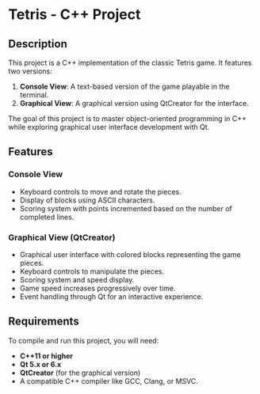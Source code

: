 # Tetris - C++ Project

## Description

This project is a C++ implementation of the classic Tetris game. It features two versions:
1. **Console View**: A text-based version of the game playable in the terminal.
2. **Graphical View**: A graphical version using QtCreator for the interface.

The goal of this project is to master object-oriented programming in C++ while exploring graphical user interface development with Qt.

## Features

### Console View
- Keyboard controls to move and rotate the pieces.
- Display of blocks using ASCII characters.
- Scoring system with points incremented based on the number of completed lines.

### Graphical View (QtCreator)
- Graphical user interface with colored blocks representing the game pieces.
- Keyboard controls to manipulate the pieces.
- Scoring system and speed display.
- Game speed increases progressively over time.
- Event handling through Qt for an interactive experience.

## Requirements

To compile and run this project, you will need:

- **C++11 or higher**
- **Qt 5.x or 6.x**
- **QtCreator** (for the graphical version)
- A compatible C++ compiler like GCC, Clang, or MSVC.
